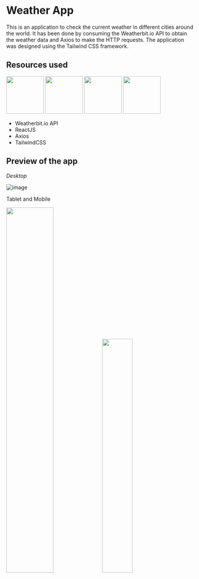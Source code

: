 # Weather App

This is an application to check the current weather in different cities around the world. It has been done by consuming the Weatherbit.io API to obtain the weather data and Axios to make the HTTP requests. The application was designed using the Tailwind CSS framework.

## Resources used
<img src="https://github.com/JDLSantos21/weather-app/assets/79732142/d9a2e23e-443d-4a41-96a7-afd49e489c2d" width='100px' /> <img src="https://github.com/JDLSantos21/weather-app/assets/79732142/cbfdb376-13f2-460c-9f36-e86c1ba5b60e" width='100px' /> <img src="https://github.com/JDLSantos21/weather-app/assets/79732142/f2bc566a-8fdf-49db-a622-d9bfdc9c9fe0" width='100px' /> <img src="https://github.com/JDLSantos21/weather-app/assets/79732142/ccaf4b8b-20a7-4fb3-a8d4-f34e1d3501c0" width='100px' />

- Weatherbit.io API
- ReactJS
- Axios
- TailwindCSS

## Preview of the app

*Desktop*

![image](https://github.com/JDLSantos21/weather-app/assets/79732142/206be036-2ce4-4c81-b369-64d32fa0862a)

Tablet and Mobile

<img src='https://github.com/JDLSantos21/weather-app/assets/79732142/c6a80a09-6ed8-4bcf-8584-ba7530cdf9b3' width='50%'/> <img src='https://github.com/JDLSantos21/weather-app/assets/79732142/0e114e49-04c7-421f-a525-c142706314db' width='40%'/>


